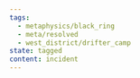 ```yaml
---
tags:
  - metaphysics/black_ring
  - meta/resolved
  - west_district/drifter_camp
state: tagged
content: incident
---
```

